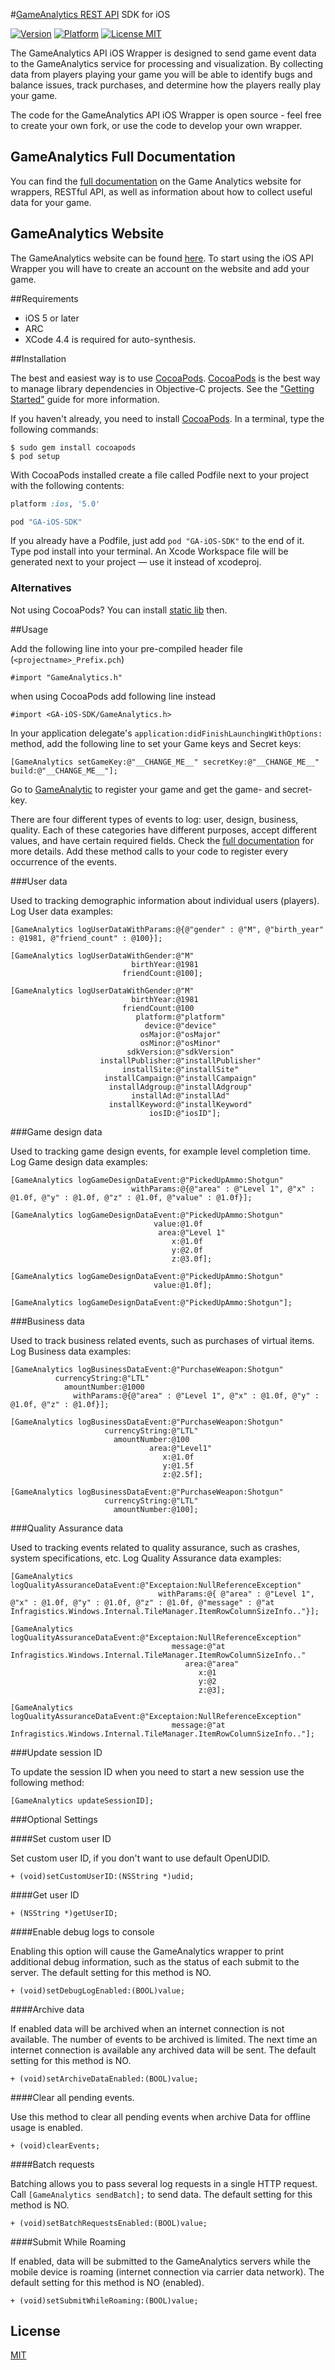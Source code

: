#[GameAnalytics REST API](http://support.gameanalytics.com/forums/21598176-The-REST-API) SDK for iOS

[![Version](https://cocoapod-badges.herokuapp.com/v/GA-iOS-SDK/badge.png)](http://cocoadocs.org/docsets/GA-iOS-SDK)
[![Platform](https://cocoapod-badges.herokuapp.com/p/GA-iOS-SDK/badge.png)](http://cocoadocs.org/docsets/GA-iOS-SDK)
[![License MIT](https://go-shields.herokuapp.com/license-MIT-blue.png)](http://opensource.org/licenses/MIT)


The GameAnalytics API iOS Wrapper is designed to send game event data to the GameAnalytics service for processing and visualization. By collecting data from players playing your game you will be able to identify bugs and balance issues, track purchases, and determine how the players really play your game.

The code for the GameAnalytics API iOS Wrapper is open source - feel free to create your own fork, or use the code to develop your own wrapper.

## GameAnalytics Full Documentation

You can find the [full documentation](http://support.gameanalytics.com/forums) on the Game Analytics website for wrappers, RESTful API, as well as information about how to collect useful data for your game.

## GameAnalytics Website

The GameAnalytics website can be found [here](http://www.gameanalytics.com/).
To start using the iOS API Wrapper you will have to create an account on the website and add your game.


##Requirements

- iOS 5 or later
- ARC
- XCode 4.4 is required for auto-synthesis.

##Installation

The best and easiest way is to use [CocoaPods](http://cocoapods.org).
[CocoaPods](http://cocoapods.org) is the best way to manage library dependencies in Objective-C projects.
See the ["Getting Started"](http://cocoapods.org/#get_started) guide for more information.

If you haven't already, you need to install [CocoaPods](http://cocoapods.org).
In a terminal, type the following commands:

	$ sudo gem install cocoapods
	$ pod setup

With CocoaPods installed create a file called Podfile next to your project with the following contents:

```ruby
platform :ios, '5.0'

pod "GA-iOS-SDK"
```

If you already have a Podfile, just add `pod "GA-iOS-SDK"` to the end of it.
Type pod install into your terminal.
An Xcode Workspace file will be generated next to your project — use it instead of xcodeproj.

### Alternatives

Not using CocoaPods?
You can install [static lib](https://github.com/GameAnalytics/GA-iOS-SDK/blob/master/StaticLibInstallation.md) then.

##Usage

Add the following line into your pre-compiled header file (`<projectname>_Prefix.pch`)

    #import "GameAnalytics.h"

when using CocoaPods add following line instead

    #import <GA-iOS-SDK/GameAnalytics.h>

In your application delegate's `application:didFinishLaunchingWithOptions:` method, add the following line to set your Game keys and Secret keys:

    [GameAnalytics setGameKey:@"__CHANGE_ME__" secretKey:@"__CHANGE_ME__" build:@"__CHANGE_ME__"];

Go to [GameAnalytic](http://www.gameanalytics.com) to register your game and get the game- and secret-key.

There are four different types of events to log: user, design, business, quality.
Each of these categories have different purposes, accept different values, and have certain required fields.
Check the [full documentation](http://support.gameanalytics.com/forums) for more details.
Add these method calls to your code to register every occurrence of the events.

###User data

Used to tracking demographic information about individual users (players).
Log User data examples:

    [GameAnalytics logUserDataWithParams:@{@"gender" : @"M", @"birth_year" : @1981, @"friend_count" : @100}];

    [GameAnalytics logUserDataWithGender:@"M"
                               birthYear:@1981
                             friendCount:@100];

    [GameAnalytics logUserDataWithGender:@"M"
                               birthYear:@1981
                             friendCount:@100
                                platform:@"platform"
                                  device:@"device"
                                 osMajor:@"osMajor"
                                 osMinor:@"osMinor"
                              sdkVersion:@"sdkVersion"
                        installPublisher:@"installPublisher"
                             installSite:@"installSite"
                         installCampaign:@"installCampaign"
                          installAdgroup:@"installAdgroup"
                               installAd:@"installAd"
                          installKeyword:@"installKeyword"
                                   iosID:@"iosID"];



###Game design data

Used to tracking game design events, for example level completion time.
Log Game design data examples:

    [GameAnalytics logGameDesignDataEvent:@"PickedUpAmmo:Shotgun"
    						   withParams:@{@"area" : @"Level 1", @"x" : @1.0f, @"y" : @1.0f, @"z" : @1.0f, @"value" : @1.0f}];

    [GameAnalytics logGameDesignDataEvent:@"PickedUpAmmo:Shotgun"
                                    value:@1.0f
                                     area:@"Level 1"
                                        x:@1.0f
                                        y:@2.0f
                                        z:@3.0f];

    [GameAnalytics logGameDesignDataEvent:@"PickedUpAmmo:Shotgun"
                                    value:@1.0f];

    [GameAnalytics logGameDesignDataEvent:@"PickedUpAmmo:Shotgun"];

###Business data

Used to track business related events, such as purchases of virtual items.
Log Business data examples:

    [GameAnalytics logBusinessDataEvent:@"PurchaseWeapon:Shotgun"
              currencyString:@"LTL"
                amountNumber:@1000
                  withParams:@{@"area" : @"Level 1", @"x" : @1.0f, @"y" : @1.0f, @"z" : @1.0f}];

    [GameAnalytics logBusinessDataEvent:@"PurchaseWeapon:Shotgun"
                         currencyString:@"LTL"
                           amountNumber:@100
                                   area:@"Level1"
                                      x:@1.0f
                                      y:@1.5f
                                      z:@2.5f];

    [GameAnalytics logBusinessDataEvent:@"PurchaseWeapon:Shotgun"
                         currencyString:@"LTL"
                           amountNumber:@100];

###Quality Assurance data

Used to tracking events related to quality assurance, such as crashes, system specifications, etc.
Log Quality Assurance data examples:

    [GameAnalytics logQualityAssuranceDataEvent:@"Exceptaion:NullReferenceException"
    								 withParams:@{ @"area" : @"Level 1", @"x" : @1.0f, @"y" : @1.0f, @"z" : @1.0f, @"message" : @"at Infragistics.Windows.Internal.TileManager.ItemRowColumnSizeInfo.."}];

    [GameAnalytics logQualityAssuranceDataEvent:@"Exceptaion:NullReferenceException"
                                        message:@"at Infragistics.Windows.Internal.TileManager.ItemRowColumnSizeInfo.."
                                           area:@"area"
                                              x:@1
                                              y:@2
                                              z:@3];

    [GameAnalytics logQualityAssuranceDataEvent:@"Exceptaion:NullReferenceException"
                                        message:@"at Infragistics.Windows.Internal.TileManager.ItemRowColumnSizeInfo.."];

###Update session ID

To update the session ID when you need to start a new session use the following method:

    [GameAnalytics updateSessionID];


###Optional Settings

####Set custom user ID

Set custom user ID, if you don't want to use default OpenUDID.

	+ (void)setCustomUserID:(NSString *)udid;

####Get user ID

	+ (NSString *)getUserID;

####Enable debug logs to console

Enabling this option will cause the GameAnalytics wrapper to print additional debug information, such as the status of each submit to the server.
The default setting for this method is NO.

	+ (void)setDebugLogEnabled:(BOOL)value;

####Archive data

If enabled data will be archived when an internet connection is not available.
The number of events to be archived is limited.
The next time an internet connection is available any archived data will be sent.
The default setting for this method is NO.

	+ (void)setArchiveDataEnabled:(BOOL)value;

####Clear all pending events.

Use this method to clear all pending events when archive Data for offline usage is enabled.

	+ (void)clearEvents;

####Batch requests

Batching allows you to pass several log requests in a single HTTP request.
Call `[GameAnalytics sendBatch];` to send data.
The default setting for this method is NO.

	+ (void)setBatchRequestsEnabled:(BOOL)value;

####Submit While Roaming

If enabled, data will be submitted to the GameAnalytics servers
while the mobile device is roaming (internet connection via carrier data network).
The default setting for this method is NO (enabled).

	+ (void)setSubmitWhileRoaming:(BOOL)value;

## License

[MIT](http://opensource.org/licenses/MIT)
